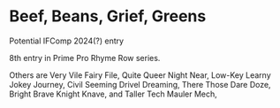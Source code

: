 # Beef, Beans, Grief, Greens

Potential IFComp 2024(?) entry

8th entry in Prime Pro Rhyme Row series.

Others are Very Vile Fairy File, Quite Queer Night Near, Low-Key Learny Jokey Journey, Civil Seeming Drivel Dreaming, There Those Dare Doze, Bright Brave Knight Knave, and Taller Tech Mauler Mech, 